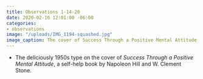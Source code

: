 ```yaml
---
title: Observations 1-14-20
date: 2020-02-16 12:01:00 -06:00
categories:
- observations
image: "/uploads/IMG_1194-squashed.jpg"
image_caption: The cover of Success Through a Positive Mental Attitude.
---
```


- The deliciously 1950s type on the cover of *Success Through a Positive Mental Attitude*, a self-help book by Napoleon Hill and W. Clement Stone.